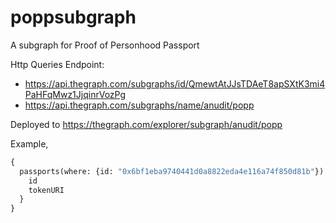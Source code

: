 # poppsubgraph
A subgraph for Proof of Personhood Passport

Http Queries Endpoint:
- https://api.thegraph.com/subgraphs/id/QmewtAtJJsTDAeT8apSXtK3mi4PaHFqMwz1JjqinrVozPg
-  https://api.thegraph.com/subgraphs/name/anudit/popp

Deployed to https://thegraph.com/explorer/subgraph/anudit/popp

Example,
```graphql
{
  passports(where: {id: "0x6bf1eba9740441d0a8822eda4e116a74f850d81b"}) {
    id
    tokenURI
  }
}
```

